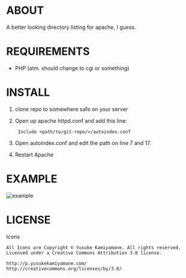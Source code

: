 
# ABOUT
A better looking directory listing for apache, I guess.

# REQUIREMENTS
- PHP (atm. should change to cgi or something)

# INSTALL
1. clone repo to somewhere safe on your server
2. Open up apache httpd.conf and add this line:

		Include <path/to/git-repo/>/autoindex.conf

3. Open autoindex.conf and edit the path on line 7 and 17.
4. Restart Apache

# EXAMPLE
![example](http://i.solidfiles.net/b215662ded.png)


# LICENSE
Icons		
		
	All Icons are Copyright © Yusuke Kamiyamane. All rights reserved. Licensed under a Creative Commons Attribution 3.0 license.
	
	http://p.yusukekamiyamane.com/
	http://creativecommons.org/licenses/by/3.0/	